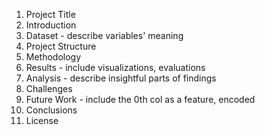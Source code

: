 1. Project Title
2. Introduction
3. Dataset - describe variables' meaning
5. Project Structure
6. Methodology
7. Results - include visualizations, evaluations
8. Analysis - describe insightful parts of findings
9. Challenges
10. Future Work - include the 0th col as a feature, encoded
11. Conclusions
12. License
